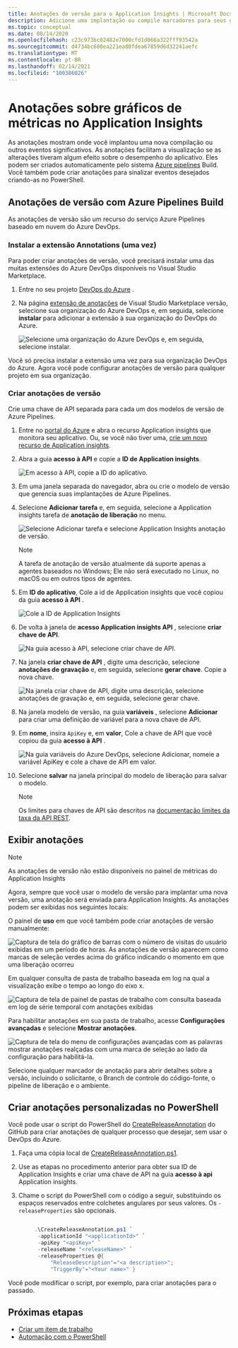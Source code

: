 ```yaml
---
title: Anotações de versão para o Application Insights | Microsoft Docs
description: Adicione uma implantação ou compile marcadores para seus gráficos do gerenciador de métricas no Application Insights.
ms.topic: conceptual
ms.date: 08/14/2020
ms.openlocfilehash: c23c973bc02482e7000cfd1d066a322fff93542a
ms.sourcegitcommit: d4734bc680ea221ea80fdea67859d6d32241aefc
ms.translationtype: MT
ms.contentlocale: pt-BR
ms.lasthandoff: 02/14/2021
ms.locfileid: "100386026"
---
```

# <a name="annotations-on-metric-charts-in-application-insights"></a>Anotações sobre gráficos de métricas no Application Insights

As anotações mostram onde você implantou uma nova compilação ou outros eventos significativos. As anotações facilitam a visualização se as alterações tiveram algum efeito sobre o desempenho do aplicativo. Eles podem ser criados automaticamente pelo sistema [Azure pipelines](/azure/devops/pipelines/tasks/) Build. Você também pode criar anotações para sinalizar eventos desejados criando-as no PowerShell.

## <a name="release-annotations-with-azure-pipelines-build"></a>Anotações de versão com Azure Pipelines Build

As anotações de versão são um recurso do serviço Azure Pipelines baseado em nuvem do Azure DevOps.

### <a name="install-the-annotations-extension-one-time"></a>Instalar a extensão Annotations (uma vez)

Para poder criar anotações de versão, você precisará instalar uma das muitas extensões do Azure DevOps disponíveis no Visual Studio Marketplace.

1. Entre no seu projeto [DevOps do Azure](https://azure.microsoft.com/services/devops/) .
   
1. Na página [extensão de anotações](https://marketplace.visualstudio.com/items/ms-appinsights.appinsightsreleaseannotations) de Visual Studio Marketplace versão, selecione sua organização do Azure DevOps e, em seguida, selecione **instalar** para adicionar a extensão à sua organização do DevOps do Azure.
   
   ![Selecione uma organização do Azure DevOps e, em seguida, selecione instalar.](./media/annotations/1-install.png)
   
Você só precisa instalar a extensão uma vez para sua organização DevOps do Azure. Agora você pode configurar anotações de versão para qualquer projeto em sua organização.

### <a name="configure-release-annotations"></a>Criar anotações de versão

Crie uma chave de API separada para cada um dos modelos de versão de Azure Pipelines.

1. Entre no [portal do Azure](https://portal.azure.com) e abra o recurso Application insights que monitora seu aplicativo. Ou, se você não tiver uma, [crie um novo recurso de Application insights](./app-insights-overview.md).
   
1. Abra a guia **acesso à API** e copie a **ID de Application insights**.
   
   ![Em acesso à API, copie a ID do aplicativo.](./media/annotations/2-app-id.png)

1. Em uma janela separada do navegador, abra ou crie o modelo de versão que gerencia suas implantações de Azure Pipelines.
   
1. Selecione **Adicionar tarefa** e, em seguida, selecione a Application insights tarefa de **anotação de liberação** no menu.
   
   ![Selecione Adicionar tarefa e selecione Application Insights anotação de versão.](./media/annotations/3-add-task.png)

   > [!NOTE]
   > A tarefa de anotação de versão atualmente dá suporte apenas a agentes baseados no Windows; Ele não será executado no Linux, no macOS ou em outros tipos de agentes.
   
1. Em **ID do aplicativo**, Cole a id de Application insights que você copiou da guia **acesso à API** .
   
   ![Cole a ID de Application Insights](./media/annotations/4-paste-app-id.png)
   
1. De volta à janela de **acesso Application insights API** , selecione **criar chave de API**. 
   
   ![Na guia acesso à API, selecione criar chave de API.](./media/annotations/5-create-api-key.png)
   
1. Na janela **criar chave de API** , digite uma descrição, selecione **anotações de gravação** e, em seguida, selecione **gerar chave**. Copie a nova chave.
   
   ![Na janela criar chave de API, digite uma descrição, selecione anotações de gravação e, em seguida, selecione gerar chave.](./media/annotations/6-create-api-key.png)
   
1. Na janela modelo de versão, na guia **variáveis** , selecione **Adicionar** para criar uma definição de variável para a nova chave de API.

1. Em **nome**, insira `ApiKey` e, em **valor**, Cole a chave de API que você copiou da guia **acesso à API** .
   
   ![Na guia variáveis do Azure DevOps, selecione Adicionar, nomeie a variável ApiKey e cole a chave de API em valor.](./media/annotations/7-paste-api-key.png)
   
1. Selecione **salvar** na janela principal do modelo de liberação para salvar o modelo.


   > [!NOTE]
   > Os limites para chaves de API são descritos na [documentação limites da taxa da API REST](https://dev.applicationinsights.io/documentation/Authorization/Rate-limits).

## <a name="view-annotations"></a>Exibir anotações


   > [!NOTE]
   > As anotações de versão não estão disponíveis no painel de métricas do Application Insights

Agora, sempre que você usar o modelo de versão para implantar uma nova versão, uma anotação será enviada para Application Insights. As anotações podem ser exibidas nos seguintes locais:

O painel de **uso** em que você também pode criar anotações de versão manualmente:

![Captura de tela do gráfico de barras com o número de visitas do usuário exibidas em um período de horas. As anotações de versão aparecem como marcas de seleção verdes acima do gráfico indicando o momento em que uma liberação ocorreu](./media/annotations/usage-pane.png)

Em qualquer consulta de pasta de trabalho baseada em log na qual a visualização exibe o tempo ao longo do eixo x.

![Captura de tela de painel de pastas de trabalho com consulta baseada em log de série temporal com anotações exibidas](./media/annotations/workbooks-annotations.png)

Para habilitar anotações em sua pasta de trabalho, acesse **Configurações avançadas** e selecione **Mostrar anotações**.

![Captura de tela do menu de configurações avançadas com as palavras mostrar anotações realçadas com uma marca de seleção ao lado da configuração para habilitá-la.](./media/annotations/workbook-show-annotations.png)

Selecione qualquer marcador de anotação para abrir detalhes sobre a versão, incluindo o solicitante, o Branch de controle do código-fonte, o pipeline de liberação e o ambiente.

## <a name="create-custom-annotations-from-powershell"></a>Criar anotações personalizadas no PowerShell
Você pode usar o script do PowerShell do [CreateReleaseAnnotation](https://github.com/MohanGsk/ApplicationInsights-Home/blob/master/API/CreateReleaseAnnotation.ps1) do GitHub para criar anotações de qualquer processo que desejar, sem usar o DevOps do Azure. 

1. Faça uma cópia local de [CreateReleaseAnnotation.ps1](https://github.com/MohanGsk/ApplicationInsights-Home/blob/master/API/CreateReleaseAnnotation.ps1).
   
1. Use as etapas no procedimento anterior para obter sua ID de Application Insights e criar uma chave de API na guia **acesso à api** Application insights.
   
1. Chame o script do PowerShell com o código a seguir, substituindo os espaços reservados entre colchetes angulares por seus valores. Os `-releaseProperties` são opcionais. 
   
   ```powershell
   
        .\CreateReleaseAnnotation.ps1 `
         -applicationId "<applicationId>" `
         -apiKey "<apiKey>" `
         -releaseName "<releaseName>" `
         -releaseProperties @{
             "ReleaseDescription"="<a description>";
             "TriggerBy"="<Your name>" }
   ```

Você pode modificar o script, por exemplo, para criar anotações para o passado.

## <a name="next-steps"></a>Próximas etapas

* [Criar um item de trabalho](./diagnostic-search.md#create-work-item)
* [Automação com o PowerShell](./powershell.md)

